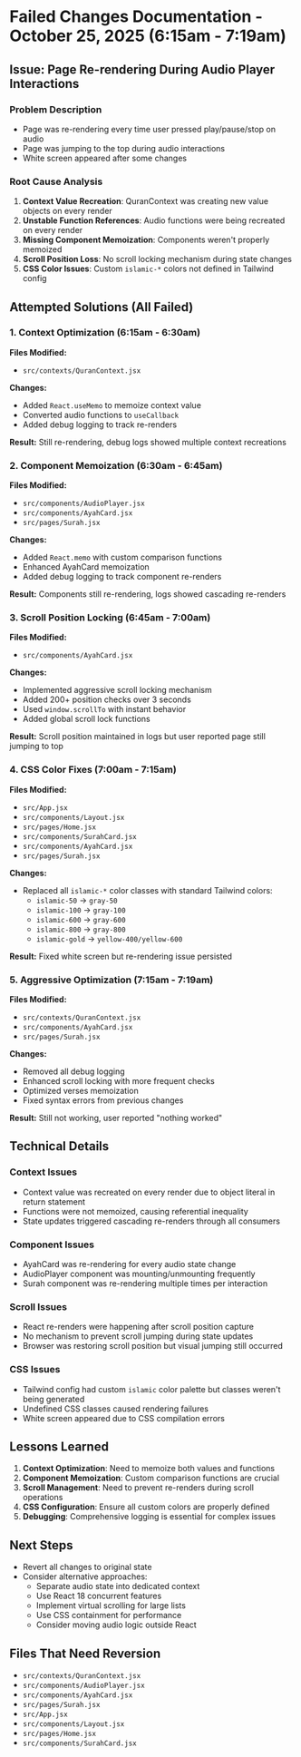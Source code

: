 # Failed Changes Documentation - October 25, 2025 (6:15am - 7:19am)

## Issue: Page Re-rendering During Audio Player Interactions

### Problem Description
- Page was re-rendering every time user pressed play/pause/stop on audio
- Page was jumping to the top during audio interactions
- White screen appeared after some changes

### Root Cause Analysis
1. **Context Value Recreation**: QuranContext was creating new value objects on every render
2. **Unstable Function References**: Audio functions were being recreated on every render
3. **Missing Component Memoization**: Components weren't properly memoized
4. **Scroll Position Loss**: No scroll locking mechanism during state changes
5. **CSS Color Issues**: Custom `islamic-*` colors not defined in Tailwind config

## Attempted Solutions (All Failed)

### 1. Context Optimization (6:15am - 6:30am)
**Files Modified:**
- `src/contexts/QuranContext.jsx`

**Changes:**
- Added `React.useMemo` to memoize context value
- Converted audio functions to `useCallback`
- Added debug logging to track re-renders

**Result:** Still re-rendering, debug logs showed multiple context recreations

### 2. Component Memoization (6:30am - 6:45am)
**Files Modified:**
- `src/components/AudioPlayer.jsx`
- `src/components/AyahCard.jsx`
- `src/pages/Surah.jsx`

**Changes:**
- Added `React.memo` with custom comparison functions
- Enhanced AyahCard memoization
- Added debug logging to track component re-renders

**Result:** Components still re-rendering, logs showed cascading re-renders

### 3. Scroll Position Locking (6:45am - 7:00am)
**Files Modified:**
- `src/components/AyahCard.jsx`

**Changes:**
- Implemented aggressive scroll locking mechanism
- Added 200+ position checks over 3 seconds
- Used `window.scrollTo` with instant behavior
- Added global scroll lock functions

**Result:** Scroll position maintained in logs but user reported page still jumping to top

### 4. CSS Color Fixes (7:00am - 7:15am)
**Files Modified:**
- `src/App.jsx`
- `src/components/Layout.jsx`
- `src/pages/Home.jsx`
- `src/components/SurahCard.jsx`
- `src/components/AyahCard.jsx`
- `src/pages/Surah.jsx`

**Changes:**
- Replaced all `islamic-*` color classes with standard Tailwind colors:
  - `islamic-50` → `gray-50`
  - `islamic-100` → `gray-100`
  - `islamic-600` → `gray-600`
  - `islamic-800` → `gray-800`
  - `islamic-gold` → `yellow-400/yellow-600`

**Result:** Fixed white screen but re-rendering issue persisted

### 5. Aggressive Optimization (7:15am - 7:19am)
**Files Modified:**
- `src/contexts/QuranContext.jsx`
- `src/components/AyahCard.jsx`
- `src/pages/Surah.jsx`

**Changes:**
- Removed all debug logging
- Enhanced scroll locking with more frequent checks
- Optimized verses memoization
- Fixed syntax errors from previous changes

**Result:** Still not working, user reported "nothing worked"

## Technical Details

### Context Issues
- Context value was recreated on every render due to object literal in return statement
- Functions were not memoized, causing referential inequality
- State updates triggered cascading re-renders through all consumers

### Component Issues
- AyahCard was re-rendering for every audio state change
- AudioPlayer component was mounting/unmounting frequently
- Surah component was re-rendering multiple times per interaction

### Scroll Issues
- React re-renders were happening after scroll position capture
- No mechanism to prevent scroll jumping during state updates
- Browser was restoring scroll position but visual jumping still occurred

### CSS Issues
- Tailwind config had custom `islamic` color palette but classes weren't being generated
- Undefined CSS classes caused rendering failures
- White screen appeared due to CSS compilation errors

## Lessons Learned

1. **Context Optimization**: Need to memoize both values and functions
2. **Component Memoization**: Custom comparison functions are crucial
3. **Scroll Management**: Need to prevent re-renders during scroll operations
4. **CSS Configuration**: Ensure all custom colors are properly defined
5. **Debugging**: Comprehensive logging is essential for complex issues

## Next Steps
- Revert all changes to original state
- Consider alternative approaches:
  - Separate audio state into dedicated context
  - Use React 18 concurrent features
  - Implement virtual scrolling for large lists
  - Use CSS containment for performance
  - Consider moving audio logic outside React

## Files That Need Reversion
- `src/contexts/QuranContext.jsx`
- `src/components/AudioPlayer.jsx`
- `src/components/AyahCard.jsx`
- `src/pages/Surah.jsx`
- `src/App.jsx`
- `src/components/Layout.jsx`
- `src/pages/Home.jsx`
- `src/components/SurahCard.jsx`